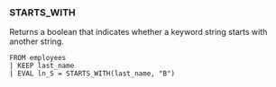 <!--
This is generated by ESQL's AbstractFunctionTestCase. Do no edit it. See ../README.md for how to regenerate it.
-->

### STARTS_WITH
Returns a boolean that indicates whether a keyword string starts with another string.

```
FROM employees
| KEEP last_name
| EVAL ln_S = STARTS_WITH(last_name, "B")
```
